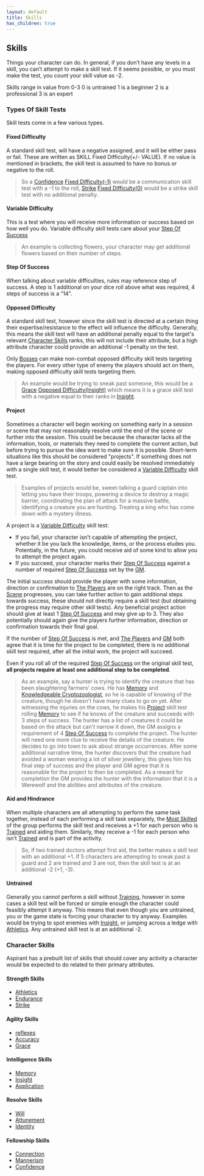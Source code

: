 ```yaml
---
layout: default
title: Skills
has_children: true
---
```

## Skills
Things your character can do. In general, if you don’t have any levels in a skill, you can’t attempt to make a skill test. If it seems possible, or you must make the test, you count your skill value as -2.

Skills range in value from 0-3
0 is untrained
1 is a beginner
2 is a professional
3 is an expert

### Types Of Skill Tests

Skill tests come in a few various types.
#### Fixed Difficulty
A standard skill test, will have a negative assigned, and it will be either pass or fail. These are written as SKILL Fixed Difficulty(+/- VALUE). If no value is mentioned in brackets, the skill test is assumed to have no bonus or negative to the roll.

> So a [Confidence](Communication#Confidence) [Fixed Difficulty(-1)](#Fixed%20Difficulty) would be a communication skill test with a -1 to the roll, [Strike](Strength#Strike) [Fixed Difficulty(0)](#Fixed%20Difficulty) would be a strike skill test with no additional penalty.

#### Variable Difficulty
This is a test where you will receive more information or success based on how well you do. Variable difficulty skill tests care about your [Step Of Success](#Step%20Of%20Success)

> An example is collecting flowers, your character may get additional flowers based on their number of steps. 

#### Step Of Success
When talking about variable difficulties, rules may reference step of success. A step is 1 additional on your dice roll above what was required, 4 steps of success is a “14”. 

#### Opposed Difficulty
A standard skill test, however since the skill test is directed at a certain thing their expertise/resistance to the effect will influence the difficulty. Generally, this means the skill test will have an additional penalty equal to the target's relevant [Character Skills](#Character%20Skills) ranks, this will not include their attribute, but a high attribute character could provide an additional -1 penalty on the test.

Only [Bosses](Running-The-Game#Bosses) can make non-combat opposed difficulty skill tests targeting the players. For every other type of enemy the players should act on them, making opposed difficulty skill tests targeting them. 

> An example would be trying to sneak past someone, this would be a [Grace](Agility#Grace) [Opposed Difficulty(Insight)](#Opposed%20Difficulty) which means it is a grace skill test with a negative equal to their ranks in [Insight](Intelligence#Insight). 

#### Project
Sometimes a character will begin working on something early in a session or scene that may not reasonably resolve until the end of the scene or further into the session. This could be because the character lacks all the information, tools, or materials they need to complete the current action, but before trying to pursue the idea want to make sure it is possible. Short-term situations like this should be considered "projects". If something does not have a large bearing on the story and could easily be resolved immediately with a single skill test, it would better be considered a [Variable Difficulty](#Variable%20Difficulty) skill test.

> Examples of projects would be, sweet-talking a guard captain into letting you have their troops, powering a device to destroy a magic barrier, coordinating the plan of attack for a massive battle, identifying a creature you are hunting. Treating a king who has come down with a mystery illness.

A project is a [Variable Difficulty](#Variable%20Difficulty) skill test:
* If you fail, your character isn't capable of attempting the project, whether it be you lack the knowledge, items, or the process eludes you. Potentially, in the future, you could receive aid of some kind to allow you to attempt the project again.
* If you succeed, your character marks their [Step Of Success](#Step%20Of%20Success) against a number of required [Step Of Success](#Step%20Of%20Success) set by the [GM](How-To-Play#GM).

The initial success should provide the player with some information, direction or confirmation to [The Players](How-To-Play#The%20Players) are on the right track. Then as the [Scene](Telling-The-Story#Scene) progresses, you can take further action to gain additional steps towards success, these should not directly require a skill test (but obtaining the progress may require other skill tests). Any beneficial project action should give at least 1 [Step Of Success](#Step%20Of%20Success) and may give up to 3. They also potentially should again give the players further information, direction or confirmation towards their final goal.

If the number of [Step Of Success](#Step%20Of%20Success) is met, and [The Players](How-To-Play#The%20Players) and [GM](How-To-Play#GM) both agree that it is time for the project to be completed, there is no additional skill test required, after all the initial work, the project will succeed.

Even if you roll all of the required [Step Of Success](#Step%20Of%20Success) on the original skill test, **all projects require at least one additional step to be completed**.

> As an example, say a hunter is trying to identify the creature that has been slaughtering farmers' cows. He has [Memory](Intelligence#Memory) and [Knowledgeable Cryptozoologist](Chronicler#Knowledgeable%20Cryptozoologist), so he is capable of knowing of the creature, though he doesn't have many clues to go on yet. After witnessing the injuries on the cows, he makes his [Project](#Project) skill test rolling [Memory](Intelligence#Memory) to see if he knows of the creature and succeeds with 3 steps of success. The hunter has a list of creatures it could be based on the attack but can't narrow it down, the GM assigns a requirement of 4 [Step Of Success](#Step%20Of%20Success) to complete the project. The hunter will need one more clue to receive the details of the creature.
> He decides to go into town to ask about strange occurrences.
> After some additional narrative time, the hunter discovers that the creature had avoided a woman wearing a lot of silver jewellery, this gives him his final step of success and the player and GM agree that it is reasonable for the project to then be completed. 
> As a reward for completion the GM provides the hunter with the information that it is a Werewolf and the abilities and attributes of the creature.

#### Aid and Hindrance
When multiple characters are all attempting to perform the same task together, instead of each performing a skill task separately, the [Most Skilled](Terminology#Most%20Skilled) of the group performs the skill test and receives a +1 for each person who is [Trained](Terminology#Trained) and aiding them. Similarly, they receive a -1 for each person who isn’t [Trained](Terminology#Trained) and is part of the activity. 

> So, if two trained doctors attempt first aid, the better makes a skill test with an additional +1. 
> If 5 characters are attempting to sneak past a guard and 2 are trained and 3 are not, then the skill test is at an additional -2 (+1, -3).

#### Untrained
Generally you cannot perform a skill without [Training](Character-Development#Training), however in some cases a skill test will be forced or simple enough the character could feasibly attempt it anyway. This means that even though you are untrained, you or the game state is forcing your character to try anyway. Examples would be trying to spot enemies with [Insight](Intelligence#Insight), or jumping across a ledge with [Athletics](Strength#Athletics). Any untrained skill test is at an additional -2.

### Character Skills
Aspirant has a prebuilt list of skills that should cover any activity a character would be expected to do related to their primary attributes.

#### Strength Skills
* [Athletics](Strength#Athletics)
* [Endurance](Strength#Endurance)
* [Strike](Strength#Strike)

#### Agility Skills
* [reflexes](Agility#Reflexes)
* [Accuracy](Agility#Accuracy)
* [Grace](Agility#Grace)

#### Intelligence Skills
* [Memory](Intelligence#Memory)
* [Insight](Intelligence#Insight)
* [Application](Intelligence#Application)

#### Resolve Skills
* [Will](Spirit#Will)
* [Attunement](Spirit#Attunement)
* [Identity](Spirit#Identity)

#### Fellowship Skills
* [Connection](Communication#Connection)
* [Mannerism](Communication#Mannerism)
* [Confidence](Communication#Confidence)